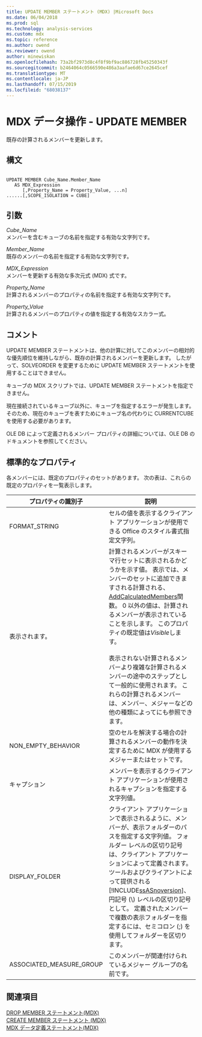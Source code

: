 ```yaml
---
title: UPDATE MEMBER ステートメント (MDX) |Microsoft Docs
ms.date: 06/04/2018
ms.prod: sql
ms.technology: analysis-services
ms.custom: mdx
ms.topic: reference
ms.author: owend
ms.reviewer: owend
author: minewiskan
ms.openlocfilehash: 73a2bf2973d8c4f8f9bf9ac886728fb45250343f
ms.sourcegitcommit: b2464064c0566590e486a3aafae6d67ce2645cef
ms.translationtype: MT
ms.contentlocale: ja-JP
ms.lasthandoff: 07/15/2019
ms.locfileid: "68038137"
---
```

# <a name="mdx-data-definition---update-member"></a>MDX データ操作 - UPDATE MEMBER


  既存の計算されるメンバーを更新します。  
  
## <a name="syntax"></a>構文  
  
```  
  
UPDATE MEMBER Cube_Name.Member_Name   
   AS MDX_Expression  
      [,Property_Name = Property_Value, ...n]  
......[,SCOPE_ISOLATION = CUBE]  
```  
  
## <a name="arguments"></a>引数  
 *Cube_Name*  
 メンバーを含むキューブの名前を指定する有効な文字列です。  
  
 *Member_Name*  
 既存のメンバーの名前を指定する有効な文字列です。  
  
 *MDX_Expression*  
 メンバーを更新する有効な多次元式 (MDX) 式です。  
  
 *Property_Name*  
 計算されるメンバーのプロパティの名前を指定する有効な文字列です。  
  
 *Property_Value*  
 計算されるメンバーのプロパティの値を指定する有効なスカラー式。  
  
## <a name="remarks"></a>コメント  
 UPDATE MEMBER ステートメントは、他の計算に対してこのメンバーの相対的な優先順位を維持しながら、既存の計算されるメンバーを更新します。 したがって、SOLVEORDER を変更するために UPDATE MEMBER ステートメントを使用することはできません。  
  
 キューブの MDX スクリプトでは、UPDATE MEMBER ステートメントを指定できません。  
  
 現在接続されているキューブ以外に、キューブを指定するエラーが発生します。 そのため、現在のキューブを表すためにキューブ名の代わりに CURRENTCUBE を使用する必要があります。  
  
 OLE DB によって定義されるメンバー プロパティの詳細については、OLE DB のドキュメントを参照してください。  
  
## <a name="standard-properties"></a>標準的なプロパティ  
 各メンバーには、既定のプロパティのセットがあります。 次の表は、これらの既定のプロパティを一覧表示します。  
  
|プロパティの識別子|説明|  
|-------------------------|-------------|  
|FORMAT_STRING|セルの値を表示するクライアント アプリケーションが使用できる Office のスタイル書式指定文字列。|  
|表示されます。|計算されるメンバーがスキーマ行セットに表示されるかどうかを示す値。 表示では、メンバーのセットに追加できますされる計算される、 [AddCalculatedMembers](../mdx/addcalculatedmembers-mdx.md)関数。 0 以外の値は、計算されるメンバーが表示されていることを示します。 このプロパティの既定値は*Visible*します。<br /><br /> 表示されない計算されるメンバーより複雑な計算されるメンバーの途中のステップとして一般的に使用されます。 これらの計算されるメンバーは、メンバー、メジャーなどの他の種類によってにも参照できます。|  
|NON_EMPTY_BEHAVIOR|空のセルを解決する場合の計算されるメンバーの動作を決定するために MDX が使用するメジャーまたはセットです。|  
|キャプション|メンバーを表示するクライアント アプリケーションが使用されるキャプションを指定する文字列値。|  
|DISPLAY_FOLDER|クライアント アプリケーションで表示されるように、メンバーが、表示フォルダーのパスを指定する文字列値。 フォルダー レベルの区切り記号は、クライアント アプリケーションによって定義されます。 ツールおよびクライアントによって提供される[!INCLUDE[ssASnoversion](../includes/ssasnoversion-md.md)]、円記号 (\\) レベルの区切り記号として。 定義されたメンバーで複数の表示フォルダーを指定するには、セミコロン (;) を使用してフォルダーを区切ります。|  
|ASSOCIATED_MEASURE_GROUP|このメンバーが関連付けられているメジャー グループの名前です。|  
  
## <a name="see-also"></a>関連項目  
 [DROP MEMBER ステートメント&#40;MDX&#41;](../mdx/mdx-data-definition-drop-member.md)   
 [CREATE MEMBER ステートメント &#40;MDX&#41;](../mdx/mdx-data-definition-create-member.md)   
 [MDX データ定義ステートメント&#40;MDX&#41;](../mdx/mdx-data-definition-statements-mdx.md)  
  
  

